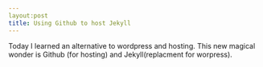 ```yaml
---
layout:post
title: Using Github to host Jekyll
---
```


Today I learned an alternative to wordpress and hosting. This new magical wonder is Github (for hosting) and Jekyll(replacment for worpress).  
